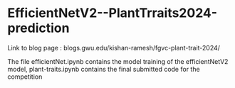 # EfficientNetV2--PlantTrraits2024-prediction

Link to blog page : blogs.gwu.edu/kishan-ramesh/fgvc-plant-trait-2024/

The file efficientNet.ipynb contains the model training of the efficientNetV2 model, plant-traits.ipynb contains the final submitted code for the competition
